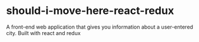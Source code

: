 # should-i-move-here-react-redux

A front-end web application that gives you information about a user-entered city. Built with react and redux
